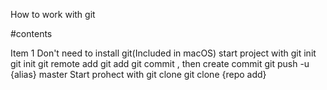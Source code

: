 How to work with git

#contents

Item 1
	Don't need to install git(Included in macOS)
start project with git init
	git init
	git remote add
	git add
	git commit , then create commit
	git push -u {alias} master
Start prohect with git clone
	git clone {repo add}


##

###

####

#####

######
